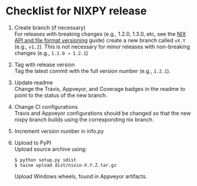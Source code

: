 # Checklist for NIXPY release

1. Create branch (if necessary)  
   For releases with breaking changes (e.g., 1.2.0, 1.3.0, etc, see the [NIX API and file format versioning](https://github.com/G-Node/nix/blob/master/docs/versioning.md) guide) create a new branch called `vX.Y` (e.g., `v1.2`).
   This is not necessary for minor releases with non-breaking changes (e.g., `1.2.0 → 1.2.1`)
2. Tag with release version  
   Tag the latest commit with the full version number (e.g., `1.2.1`).
3. Update readme  
   Change the Travis, Appveyor, and Coverage badges in the readme to point to the status of the new branch.
4. Change CI configurations  
   Travis and Appveyor configurations should be changed so that the new nixpy branch builds using the corresponding nix branch.
5. Increment version number in info.py
6. Upload to PyPI  
   Upload source archive using:
   ```
   $ python setup.py sdist
   $ twine upload dist/nixio-X.Y.Z.tar.gz
   ```

   Upload Windows wheels, found in Appveyor artifacts.

